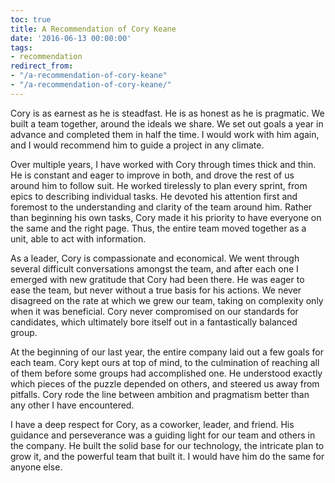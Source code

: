```yaml
---
toc: true
title: A Recommendation of Cory Keane
date: '2016-06-13 00:00:00'
tags:
- recommendation
redirect_from:
- "/a-recommendation-of-cory-keane"
- "/a-recommendation-of-cory-keane/"
---
```


Cory is as earnest as he is steadfast. He is as honest as he is pragmatic. We built a team together, around the ideals we share. We set out goals a year in advance and completed them in half the time. I would work with him again, and I would recommend him to guide a project in any climate.

Over multiple years, I have worked with Cory through times thick and thin. He is constant and eager to improve in both, and drove the rest of us around him to follow suit. He worked tirelessly to plan every sprint, from epics to describing individual tasks. He devoted his attention first and foremost to the understanding and clarity of the team around him. Rather than beginning his own tasks, Cory made it his priority to have everyone on the same and the right page. Thus, the entire team moved together as a unit, able to act with information.

As a leader, Cory is compassionate and economical. We went through several difficult conversations amongst the team, and after each one I emerged with new gratitude that Cory had been there. He was eager to ease the team, but never without a true basis for his actions. We never disagreed on the rate at which we grew our team, taking on complexity only when it was beneficial. Cory never compromised on our standards for candidates, which ultimately bore itself out in a fantastically balanced group.

At the beginning of our last year, the entire company laid out a few goals for each team. Cory kept ours at top of mind, to the culmination of reaching all of them before some groups had accomplished one. He understood exactly which pieces of the puzzle depended on others, and steered us away from pitfalls. Cory rode the line between ambition and pragmatism better than any other I have encountered.

I have a deep respect for Cory, as a coworker, leader, and friend. His guidance and perseverance was a guiding light for our team and others in the company. He built the solid base for our technology, the intricate plan to grow it, and the powerful team that built it. I would have him do the same for anyone else.

